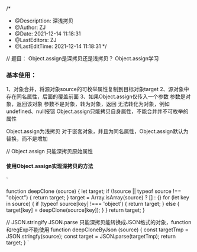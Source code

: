 <!--
 * @Descripttion: 
 * @Author: ZJ
 * @Date: 2021-12-14 11:18:31
 * @LastEditors: ZJ
 * @LastEditTime: 2021-12-14 11:47:59
-->
/*
 * @Descripttion: 深浅拷贝
 * @Author: ZJ
 * @Date: 2021-12-14 11:18:31
 * @LastEditors: ZJ
 * @LastEditTime: 2021-12-14 11:18:31
 */

// 题目： Object.assign是深拷贝还是浅拷贝？
Object.assign学习

### 基本使用：
1、对象合并，将源对象source的可枚举属性复制到目标对象target
2、源对象中存在同名属性，后面的覆盖前面
3、如果Object.assign仅传入一个参数
参数是对象，返回该对象
参数不是对象，转为对象，返回
无法转化为对象，例如undefined、null报错
Object.assign只能拷贝自身属性，不能合并并不可枚举的属性

Object.assign为浅拷贝
对于嵌套对象，并且为同名属性，Object.assign默认为替换，而不是增加

// Object.assign 只能深拷贝原始属性
#### 使用Object.assign实现深拷贝的方法
`
   <!-- function es5IsArray (obj) {
       // Es5区分对象与数组的一种方法
       const isArrayStr = "[object Array]";
       return Object.prototype.toString.call(obj) === isArrayStr;
   } -->

   function deepClone (source) {
       let target;
       if (!source || typeof source !== "object") {
           return target;
       }
       target = Array.isArray(source) ? [] : {}
       for (let key in source) {
           if (typeof source[key] !=== 'object') {
               return target;
           } else {
               target[key] = deepClone(source[key]);
           }
       }
       return target;
   }

   // JSON.stringify JSON.parse 只能深拷贝能转换成JSON格式的对象，function和regExp不能使用
   function deepCloneByJson (source) {
       const targetTmp = JSON.stringfy(source);
       const target = JSON.parse(targetTmp);
       return target;
   }
`




